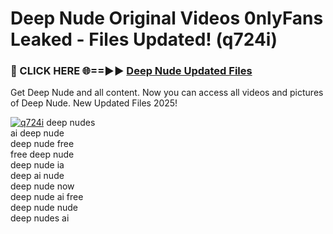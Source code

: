 # Deep Nude Original Videos 0nlyFans Leaked - Files Updated! (q724i)

<h3>🔴 CLICK HERE 🌐==►► <a href="https://tinyurl.com/yrmya6cz" rel="nofollow">Deep Nude Updated Files</a></h3>

Get Deep Nude and all content. Now you can access all videos and pictures of Deep Nude. New Updated Files 2025!

[![q724i](https://i.imgur.com/FMdXYCs.gif)](https://tinyurl.com/yrmya6cz)
deep nudes<br>
ai deep nude<br>
deep nude free<br>
free deep nude<br>
deep nude ia<br>
deep ai nude<br>
deep nude now<br>
deep nude ai free<br>
deep nude nude<br>
deep nudes ai